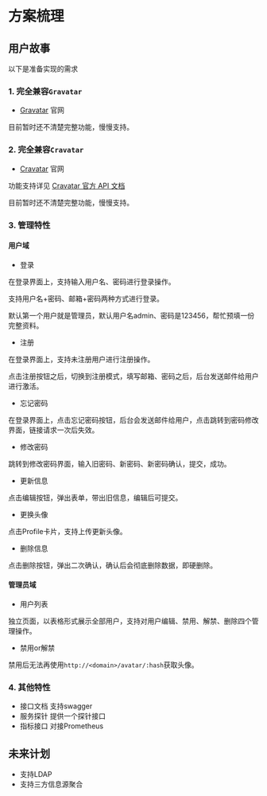# 方案梳理

## 用户故事

以下是准备实现的需求

### 1. 完全兼容`Gravatar`

- [Gravatar](https://www.gravatar.com/) 官网

目前暂时还不清楚完整功能，慢慢支持。

### 2. 完全兼容`Cravatar`

- [Cravatar](https://cravatar.com/) 官网

功能支持详见 [Cravatar 官方 API 文档](https://cravatar.com/developer/api)

目前暂时还不清楚完整功能，慢慢支持。

### 3. 管理特性

#### 用户域

- 登录

在登录界面上，支持输入用户名、密码进行登录操作。

支持用户名+密码、邮箱+密码两种方式进行登录。

默认第一个用户就是管理员，默认用户名admin、密码是123456，帮忙预填一份完整资料。

- 注册

在登录界面上，支持未注册用户进行注册操作。

点击注册按钮之后，切换到注册模式，填写邮箱、密码之后，后台发送邮件给用户进行激活。

- 忘记密码

在登录界面上，点击忘记密码按钮，后台会发送邮件给用户，点击跳转到密码修改界面，链接请求一次后失效。

- 修改密码

跳转到修改密码界面，输入旧密码、新密码、新密码确认，提交，成功。

- 更新信息

点击编辑按钮，弹出表单，带出旧信息，编辑后可提交。

- 更换头像

点击Profile卡片，支持上传更新头像。

- 删除信息

点击删除按钮，弹出二次确认，确认后会彻底删除数据，即硬删除。

#### 管理员域

- 用户列表

独立页面，以表格形式展示全部用户，支持对用户编辑、禁用、解禁、删除四个管理操作。

- 禁用or解禁

禁用后无法再使用`http://<domain>/avatar/:hash`获取头像。

### 4. 其他特性

- 接口文档 支持swagger
- 服务探针 提供一个探针接口
- 指标接口 对接Prometheus

## 未来计划

- 支持LDAP
- 支持三方信息源聚合
